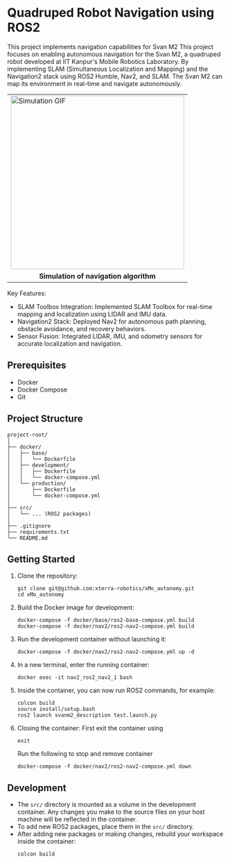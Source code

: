 # Quadruped Robot Navigation using ROS2

This project implements navigation capabilities for Svan M2 
This project focuses on enabling autonomous navigation for the Svan M2, a quadruped robot developed at IIT Kanpur's Mobile Robotics Laboratory. By implementing SLAM (Simultaneous Localization and Mapping) and the Navigation2 stack using ROS2 Humble, Nav2, and SLAM. The Svan M2 can map its environment in real-time and navigate autonomously.

<div align="center">

<table>
  <tr>
    <td>
      <img src="https://github.com/nyannbob/ANSM2/blob/main/sim_nav.gif" alt="Simulation GIF" width="400">
    </td>
  </tr>
  <tr>
    <td align="center"><b>Simulation of navigation algorithm</b></td>
  </tr>
</table>

</div

## Key Features:
- SLAM Toolbox Integration: Implemented SLAM Toolbox for real-time mapping and localization using LIDAR and IMU data.
- Navigation2 Stack: Deployed Nav2 for autonomous path planning, obstacle avoidance, and recovery behaviors.
- Sensor Fusion: Integrated LIDAR, IMU, and odometry sensors for accurate localization and navigation.

## Prerequisites

- Docker
- Docker Compose
- Git

## Project Structure

```
project-root/
│
├── docker/
│   ├── base/
│   │   └── Dockerfile
│   ├── development/
│   │   ├── Dockerfile
│   │   └── docker-compose.yml
│   └── production/
│       ├── Dockerfile
│       └── docker-compose.yml
│
├── src/
│   └── ... (ROS2 packages)
│
├── .gitignore
├── requirements.txt
└── README.md
```

## Getting Started

1. Clone the repository:
   ```
   git clone git@github.com:xterra-robotics/xMo_autonomy.git
   cd xMo_autonomy
   ```

2. Build the Docker image for development:
   ```
   docker-compose -f docker/base/ros2-base-compose.yml build
   docker-compose -f docker/nav2/ros2-nav2-compose.yml build
   ```

3. Run the development container without launching it:
   ```
   docker-compose -f docker/nav2/ros2-nav2-compose.yml up -d

   ```

4. In a new terminal, enter the running container:
   ```
   docker exec -it nav2_ros2_nav2_1 bash
   ```

5. Inside the container, you can now run ROS2 commands, for example:
   ```
   colcon build
   source install/setup.bash
   ros2 launch svanm2_description test.launch.py
   ```

5. Closing the container:
    First exit the container using
    ```
    exit
    ``` 

    Run the following to stop and remove container
    ```
    docker-compose -f docker/nav2/ros2-nav2-compose.yml down
    ```

## Development

- The `src/` directory is mounted as a volume in the development container. Any changes you make to the source files on your host machine will be reflected in the container.
- To add new ROS2 packages, place them in the `src/` directory.
- After adding new packages or making changes, rebuild your workspace inside the container:
  ```
  colcon build
  ```


